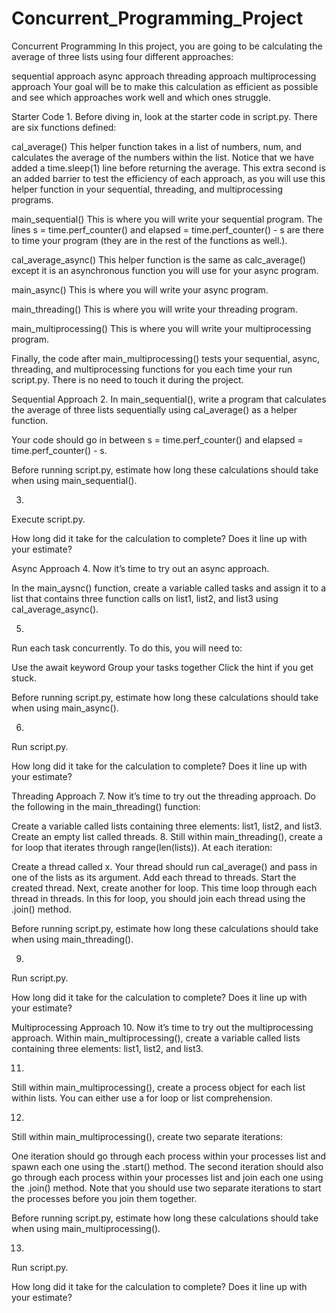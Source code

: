 # Concurrent_Programming_Project

Concurrent Programming
In this project, you are going to be calculating the average of three lists using four different approaches:

sequential approach
async approach
threading approach
multiprocessing approach
Your goal will be to make this calculation as efficient as possible and see which approaches work well and which ones struggle.


Starter Code
1.
Before diving in, look at the starter code in script.py. There are six functions defined:

cal_average()
This helper function takes in a list of numbers, num, and calculates the average of the numbers within the list. Notice that we have added a time.sleep(1) line before returning the average. This extra second is an added barrier to test the efficiency of each approach, as you will use this helper function in your sequential, threading, and multiprocessing programs.

main_sequential()
This is where you will write your sequential program. The lines s = time.perf_counter() and elapsed = time.perf_counter() - s are there to time your program (they are in the rest of the functions as well.).

cal_average_async()
This helper function is the same as calc_average() except it is an asynchronous function you will use for your async program.

main_async()
This is where you will write your async program.

main_threading()
This is where you will write your threading program.

main_multiprocessing()
This is where you will write your multiprocessing program.

Finally, the code after main_multiprocessing() tests your sequential, async, threading, and multiprocessing functions for you each time your run script.py. There is no need to touch it during the project.

Sequential Approach
2.
In main_sequential(), write a program that calculates the average of three lists sequentially using cal_average() as a helper function.

Your code should go in between s = time.perf_counter() and elapsed = time.perf_counter() - s.

Before running script.py, estimate how long these calculations should take when using main_sequential().


3.
Execute script.py.

How long did it take for the calculation to complete? Does it line up with your estimate?


Async Approach
4.
Now it’s time to try out an async approach.

In the main_aysnc() function, create a variable called tasks and assign it to a list that contains three function calls on list1, list2, and list3 using cal_average_async().


5.
Run each task concurrently. To do this, you will need to:

Use the await keyword
Group your tasks together
Click the hint if you get stuck.

Before running script.py, estimate how long these calculations should take when using main_async().

6.
Run script.py.

How long did it take for the calculation to complete? Does it line up with your estimate?


Threading Approach
7.
Now it’s time to try out the threading approach. Do the following in the main_threading() function:

Create a variable called lists containing three elements: list1, list2, and list3.
Create an empty list called threads.
8.
Still within main_threading(), create a for loop that iterates through range(len(lists)). At each iteration:

Create a thread called x. Your thread should run cal_average() and pass in one of the lists as its argument.
Add each thread to threads.
Start the created thread.
Next, create another for loop. This time loop through each thread in threads. In this for loop, you should join each thread using the .join() method.

Before running script.py, estimate how long these calculations should take when using main_threading().


9.
Run script.py.

How long did it take for the calculation to complete? Does it line up with your estimate?


Multiprocessing Approach
10.
Now it’s time to try out the multiprocessing approach. Within main_multiprocessing(), create a variable called lists containing three elements: list1, list2, and list3.

11.
Still within main_multiprocessing(), create a process object for each list within lists. You can either use a for loop or list comprehension.

12.
Still within main_multiprocessing(), create two separate iterations:

One iteration should go through each process within your processes list and spawn each one using the .start() method.
The second iteration should also go through each process within your processes list and join each one using the .join() method.
Note that you should use two separate iterations to start the processes before you join them together.

Before running script.py, estimate how long these calculations should take when using main_multiprocessing().


13.
Run script.py.

How long did it take for the calculation to complete? Does it line up with your estimate?
